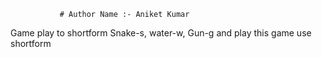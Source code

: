                # Author Name :- Aniket Kumar
Game play to shortform Snake-s, water-w, Gun-g and play this game use shortform
